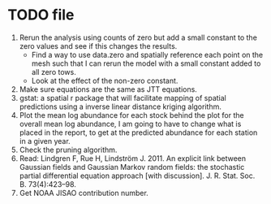 TODO file
===============================================================================

1. Rerun the analysis using counts of zero but add a small constant to the zero values and see if this changes the results.
    * Find a way to use data.zero and spatially reference each point on the mesh such that I can rerun the model with a small constant added to all zero tows.
    * Look at the effect of the non-zero constant.
2. Make sure equations are the same as JTT equations.
3. gstat: a spatial r package that will facilitate mapping of spatial predictions using a inverse linear distance kriging algorithm.
4. Plot the mean log abundance for each stock behind the plot for the overall mean log abundance, I am going to have to change what is placed in the report, to get at the predicted abundance for each station in a given year.
5. Check the pruning algorithm.
6. Read: Lindgren F, Rue H, Lindström J. 2011. An explicit link between Gaussian fields and Gaussian Markov random fields: the stochastic partial differential equation approach [with discussion]. J. R. Stat. Soc. B. 73(4):423–98.
7. Get NOAA JISAO contribution number.

